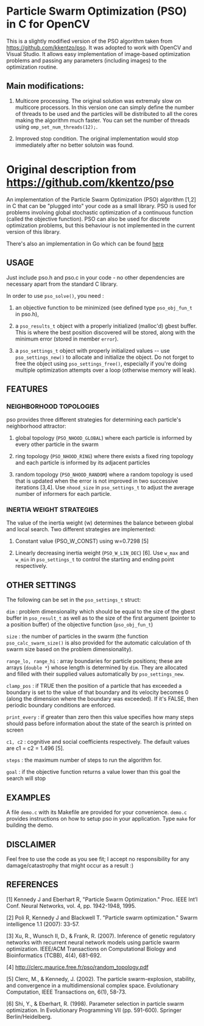Particle Swarm Optimization (PSO) in C for OpenCV
===

This is a slightly modified version of the PSO algorithm taken from https://github.com/kkentzo/pso.
It was adopted to work with OpenCV and Visual Studio. It allows easy implementation of image-based optimization problems and passing any parameters
(including images) to the optimization routine.
## Main modifications:
1. Multicore processing. The original solution was extremaly slow on multicore processors. In this version one can simply define the number of threads
to be used and the particles will be distributed to all the cores making the algorithm much faster. You can set the number of threads using `omp_set_num_threads(12);`.

2. Improved stop condition. The original implementation would stop immediately after no better solutoin was found. 


Original description from https://github.com/kkentzo/pso
===

An implementation of the Particle Swarm Optimization (PSO) algorithm
[1,2] in C that can be "plugged into" your code as a small
library. PSO is used for problems involving global stochastic
optimization of a continuous function (called the objective
function). PSO can also be used for discrete optimization problems,
but this behaviour is not implemented in the current version of this
library.

There's also an implementation in Go which can be found
[here](https://github.com/kkentzo/pso.go)







## USAGE


Just include pso.h and pso.c in your code - no other dependencies are
necessary apart from the standard C library.

In order to use `pso_solve()`, you need :

1. an objective function to be minimized (see defined type
`pso_obj_fun_t` in pso.h),

2. a `pso_results_t` object with a properly initialized (malloc'd)
gbest buffer. This is where the best position discovered will be
stored, along with the minimum error (stored in member `error`).

3. a `pso_settings_t` object with properly initialized values -- use
`pso_settings_new()` to allocate and initialize the object. Do not
forget to free the object using `pso_settings_free()`, especially if
you're doing multiple optimization attempts over a loop (otherwise
memory will leak).






## FEATURES




### NEIGHBORHOOD TOPOLOGIES

pso provides three different strategies for determining each
particle's neighborhood attractor:

1. global topology (`PSO_NHOOD_GLOBAL`) where each particle is informed
by every other particle in the swarm

2. ring topology (`PSO_NHOOD_RING`) where there exists a fixed ring
topology and each particle is informed by its adjacent particles

3. random topology (`PSO_NHOOD_RANDOM`) where a random topology is
used that is updated when the error is not improved in two successive
iterations [3,4]. Use `nhood_size` in `pso_settings_t` to adjust the
average number of informers for each particle.




### INERTIA WEIGHT STRATEGIES

The value of the inertia weight (w) determines the balance between
global and local search. Two different strategies are implemented:

1. Constant value (PSO_W_CONST) using w=0.7298 [5]

2. Linearly decreasing inertia weight (`PSO_W_LIN_DEC`) [6]. Use
`w_max` and `w_min` in `pso_settings_t` to control the starting and
ending point respectively.


## OTHER SETTINGS


The following can be set in the `pso_settings_t` struct:


`dim` : problem dimensionality which should be equal to the size of
the gbest buffer in `pso_result_t` as well as to the size of the first
argument (pointer to a position buffer) of the objective function
(`pso_obj_fun_t`)

`size` : the number of particles in the swarm (the function
`pso_calc_swarm_size()` is also provided for the automatic calculation
of th swarm size based on the problem dimensionality).

`range_lo, range_hi` : array boundaries for particle positions; these
are arrays (`double *`) whose length is determined by `dim`. They are
allocated and filled with their supplied values automatically by
`pso_settings_new`.

`clamp_pos` : if TRUE then the position of a particle that has exceeded
a boundary is set to the value of that boundary and its velocity
becomes 0 (along the dimension where the boundary was exceeded). If
it's FALSE, then periodic boundary conditions are enforced.

`print_every` : if greater than zero then this value specifies how many
steps should pass before information about the state of the search is
printed on screen

`c1, c2` : cognitive and social coefficients respectively. The default
values are c1 = c2 = 1.496 [5].

`steps` : the maximum number of steps to run the algorithm for.

`goal` : if the objective function returns a value lower than this
goal the search will stop








## EXAMPLES

A file `demo.c` with its Makefile are provided for your
convenience. `demo.c` provides instructions on how to setup pso in
your application. Type `make` for building the demo.






## DISCLAIMER

Feel free to use the code as you see fit; I accept no responsibility
for any damage/catastrophy that might occur as a result :)







## REFERENCES


[1] Kennedy J and Eberhart R, "Particle Swarm Optimization."
Proc. IEEE Int’l Conf. Neural Networks, vol. 4, pp. 1942-1948, 1995.

[2] Poli R, Kennedy J and Blackwell T. "Particle swarm
optimization." Swarm intelligence 1.1 (2007): 33-57.

[3] Xu, R., Wunsch II, D., & Frank, R. (2007). Inference of genetic
regulatory networks with recurrent neural network models using
particle swarm optimization. IEEE/ACM Transactions on Computational
Biology and Bioinformatics (TCBB), 4(4), 681-692.

[4] http://clerc.maurice.free.fr/pso/random_topology.pdf

[5] Clerc, M., & Kennedy, J. (2002). The particle swarm-explosion,
stability, and convergence in a multidimensional complex
space. Evolutionary Computation, IEEE Transactions on, 6(1), 58-73.

[6] Shi, Y., & Eberhart, R. (1998). Parameter selection in particle
swarm optimization. In Evolutionary Programming VII
(pp. 591-600). Springer Berlin/Heidelberg.
